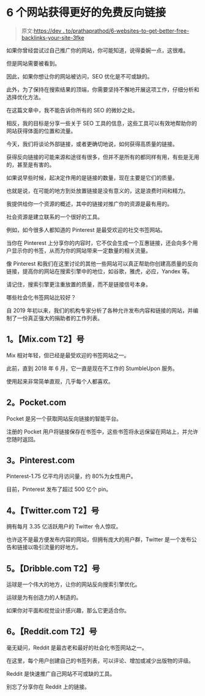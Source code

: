 # 6 个网站获得更好的免费反向链接

> 原文:[https://dev . to/prathaprathod/6-websites-to-get-better-free-backlinks-your-site-3fke](https://dev.to/prathaprathod/6-websites-to-get-better-free-backlinks-your-site-3fke)

如果你曾经尝试过自己推广你的网站，你可能知道，说得委婉一点，这很难。

但是网站需要被看到。

因此，如果你想让你的网站被访问，SEO 优化是不可或缺的。

此外，为了保持在搜索结果的顶端，你需要坚持不懈地开展这项工作，仔细分析和选择优化方法。

在这篇文章中，我不能告诉你所有的 SEO 的微妙之处。

相反，我的目标是分享一些关于 SEO 工具的信息，这些工具可以有效地帮助你的网站获得体面的位置和流量。

今天，我们将谈论外部链接，或者更确切地说，如何获得高质量的链接。

获得反向链接的可能来源和途径有很多，但并不是所有的都同样有用，有些是无用的，甚至是有害的。

如果说早些时候，起决定作用的是链接的数量，现在主要是它们的质量。

也就是说，在可能的地方到处放置链接是没有意义的，这是浪费时间和精力。

我提供给你一个资源的概述，其中的链接对推广你的资源是最有用的。

社会资源是建立联系的一个很好的工具。

例如，如今很多人都知道的 Pinterest 是最受欢迎的社交书签网站。

当你在 Pinterest 上分享你的内容时，它不仅会生成一个互惠链接，还会向多个用户显示你的书签，从而为你的网站带来一定数量的相关流量。

像 Pinterest 和我们在这里讨论的其他一些网站可以真正帮助你创建高质量的反向链接，提高你的网站在搜索引擎中的地位，如谷歌，雅虎，必应，Yandex 等。

请记住，搜索引擎更注重放置的质量，而不是链接信号本身。

哪些社会化书签网站比较好？

自 2019 年初以来，我们的机构专家分析了各种允许发布内容和链接的网站，并编制了一份真正强大的捐助者的工作列表。

## [](#1-mixcom)1。【Mix.com T2】号

Mix 相对年轻，但已经是最受欢迎的书签网站之一。

此前，直到 2018 年 6 月，它一直是现在不工作的 StumbleUpon 服务。

使用起来非常简单直观，几乎每个人都喜欢。

## [](#2-pocketcom)2。Pocket.com

Pocket 是另一个获取网站反向链接的智能平台。

注册的 Pocket 用户将链接保存在书签中，这些书签将永远保留在网站上，并允许您随时返回。

## [](#3-pinterestcom)3。Pinterest.com

Pinterest-1.75 亿平均月访问量，约 80%为女性用户。

目前，Pinterest 发布了超过 500 亿个 pin。

## [](#4-twittercom)4。【Twitter.com T2】号

拥有每月 3.35 亿活跃用户的 Twitter 令人惊叹。

也许这不是最方便发布内容的网站，但拥有庞大的用户群，Twitter 是一个发布公告和链接以吸引流量的好地方。

## [](#5-dribblecom)5。【Dribble.com T2】号

运球是一个伟大的地方，让你的网站反向搜索引擎优化。

运球是为有创造力的人制造的。

如果你对平面和视觉设计感兴趣，那么它更适合你。

## [](#6-redditcom)6。【Reddit.com T2】号

毫无疑问，Reddit 是最古老和最好的社会化书签网站之一。

在这里，每个用户创建自己的书签列表，可以评论、增加或减少出版物的评级。

Reddit 是快速推广自己网站不可或缺的工具。

别忘了分享你在 Reddit 上的链接。